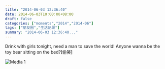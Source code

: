 ```yaml
---
title: "2014-06-03 12:36:40"
date: 2014-06-03T10:00:00+08:00
draft: false
categories: ["moments","2014","2014-06"]
tags: ["朋友圈","生活记录"]
summary: "2014-06-03 12:36:40..."
---
```


Drink with girls tonight, need a man to save the world! Anyone wanna be the toy bear sitting on the bed?[偷笑]

![Media 1](/Moments/photos/2014-06-03/201406031236400.jpg)

